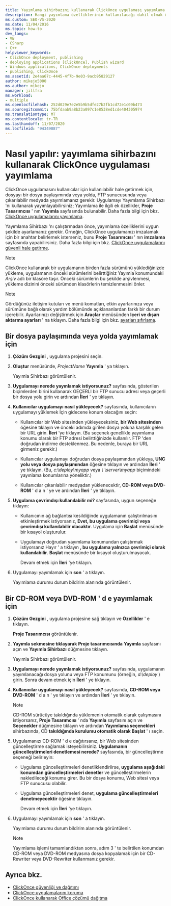 ```yaml
---
title: Yayımlama sihirbazını kullanarak ClickOnce uygulaması yayımlama
description: Hangi yayımlama özelliklerinin kullanılacağı dahil olmak üzere ClickOnce uygulamanızı kullanıcılar için kullanılabilir hale getirmek için Yayımlama Sihirbazı 'Nı kullanma hakkında bilgi edinin.
ms.custom: SEO-VS-2020
ms.date: 11/04/2016
ms.topic: how-to
dev_langs:
- VB
- CSharp
- C++
helpviewer_keywords:
- ClickOnce deployment, publishing
- deploying applications [ClickOnce], Publish wizard
- Windows applications, ClickOnce deployments
- publishing, ClickOnce
ms.assetid: 2e4aa67c-4445-4f7b-9e03-9acb95829127
author: mikejo5000
ms.author: mikejo
manager: jillfra
ms.workload:
- multiple
ms.openlocfilehash: 252d029e7e2e5b9b5dfe27b2fb1cd72e1c09b473
ms.sourcegitcommit: 75bfdaab9a8b23a097c1e8538ed1cde404305974
ms.translationtype: MT
ms.contentlocale: tr-TR
ms.lasthandoff: 11/07/2020
ms.locfileid: "94349887"
---
```

# <a name="how-to-publish-a-clickonce-application-using-the-publish-wizard"></a>Nasıl yapılır: yayımlama sihirbazını kullanarak ClickOnce uygulaması yayımlama
ClickOnce uygulamasını kullanıcılar için kullanılabilir hale getirmek için, dosyayı bir dosya paylaşımında veya yolda, FTP sunucusunda veya çıkarılabilir medyada yayımlamanız gerekir. Uygulamayı Yayımlama Sihirbazı 'nı kullanarak yayımlayabilirsiniz; Yayımlama ile ilgili ek özellikler, **Proje Tasarımcısı** ' nın **Yayımla** sayfasında bulunabilir. Daha fazla bilgi için bkz. [ClickOnce uygulamalarını yayımlama](../deployment/publishing-clickonce-applications.md).

Yayımlama Sihirbazı 'nı çalıştırmadan önce, yayımlama özelliklerini uygun şekilde ayarlamanız gerekir. Örneğin, ClickOnce uygulamanızı imzalamak için bir anahtar belirlemek isterseniz, bunu **Proje Tasarımcısı** ' nın **imzalama** sayfasında yapabilirsiniz. Daha fazla bilgi için bkz. [ClickOnce uygulamalarını güvenli hale getirme](../deployment/securing-clickonce-applications.md).

> [!NOTE]
> ClickOnce kullanarak bir uygulamanın birden fazla sürümünü yüklediğinizde yükleme, uygulamanın önceki sürümlerini belirttiğiniz Yayımla konumundaki *Arşiv* adlı bir klasöre taşır. Önceki sürümlerin bu şekilde arşivlenmesi, yükleme dizinini önceki sürümden klasörlerin temizlenmesini önler.

> [!NOTE]
> Gördüğünüz iletişim kutuları ve menü komutları, etkin ayarlarınıza veya sürümüne bağlı olarak yardım bölümünde açıklananlardan farklı bir durum içerebilir. Ayarlarınızı değiştirmek için **Araçlar** menüsünden **Içeri ve dışarı aktarma ayarları** ' na tıklayın. Daha fazla bilgi için bkz. [ayarları sıfırlama](../ide/environment-settings.md#reset-settings).

## <a name="to-publish-to-a-file-share-or-path"></a>Bir dosya paylaşımında veya yolda yayımlamak için

1. **Çözüm Gezgini** , uygulama projesini seçin.

2. **Oluştur** menüsünde, *ProjectName* **Yayımla** ' ya tıklayın.

    Yayımla Sihirbazı görüntülenir.

3. **Uygulamayı nerede yayınlamak istiyorsunuz?** sayfasında, gösterilen biçimlerden birini kullanarak GEÇERLI bir FTP sunucu adresi veya geçerli bir dosya yolu girin ve ardından **İleri** ' ye tıklayın.

4. **Kullanıcılar uygulamayı nasıl yükleyecek?** sayfasında, kullanıcıların uygulamayı yüklemek Için gidecene konum olacağını seçin:

   - Kullanıcılar bir Web sitesinden yükleyeceksiniz, **bir Web sitesinden** öğesine tıklayın ve önceki adımda girilen dosya yoluna karşılık gelen bir URL girin. **İleri** ’ye tıklayın. (Bu seçenek genellikle yayımlama konumu olarak bir FTP adresi belirttiğinizde kullanılır. FTP 'den doğrudan indirme desteklenmez. Bu nedenle, buraya bir URL girmeniz gerekir.)

   - Kullanıcılar uygulamayı doğrudan dosya paylaşımından yükleya, **UNC yolu veya dosya paylaşımından** öğesine tıklayın ve ardından **İleri** ' ye tıklayın. (Bu, *c:\deploy\myapp* veya *\\ \server\myapp* biçimindeki yayınlama konumlarına yöneliktir.)

   - Kullanıcılar çıkarılabilir medyadan yüklenecektir, **CD-ROM veya DVD-ROM** ' d a n ' ye ve ardından **İleri** ' ye tıklayın.

5. **Uygulama çevrimdışı kullanılabilir mi?** sayfasında, uygun seçeneğe tıklayın:

   - Kullanıcının ağ bağlantısı kesildiğinde uygulamanın çalıştırılmasını etkinleştirmek istiyorsanız, **Evet, bu uygulama çevrimiçi veya çevrimdışı kullanılabilir olacaktır**. Uygulama için **Başlat** menüsünde bir kısayol oluşturulur.

   - Uygulamayı doğrudan yayımlama konumundan çalıştırmak istiyorsanız Hayır ' a tıklayın **, bu uygulama yalnızca çevrimiçi olarak kullanılabilir**. **Başlat** menüsünde bir kısayol oluşturulmayacak.

     Devam etmek için **İleri** 'ye tıklayın.

6. Uygulamayı yayımlamak için **son** ' a tıklayın.

    Yayımlama durumu durum bildirim alanında görüntülenir.

## <a name="to-publish-to-a-cd-rom-or-dvd-rom"></a>Bir CD-ROM veya DVD-ROM ' d e yayımlamak için

1. **Çözüm Gezgini** , uygulama projesine sağ tıklayın ve **Özellikler** ' e tıklayın.

    **Proje Tasarımcısı** görüntülenir.

2. **Yayımla sekmesine tıklayarak** **Proje tasarımcısında** **Yayımla** sayfasını açın ve **Yayımla Sihirbazı** düğmesine tıklayın.

    Yayımla Sihirbazı görüntülenir.

3. **Uygulamayı nerede yayınlamak istiyorsunuz?** sayfasında, uygulamanın yayımlanacağı dosya yolunu veya FTP konumunu (örneğin, *d:\deploy* ) girin. Sonra devam etmek için **İleri** ' ye tıklayın.

4. **Kullanıcılar uygulamayı nasıl yükleyecek?** sayfasında, **CD-ROM veya DVD-ROM** ' d a n ' ye tıklayın ve ardından **İleri** ' ye tıklayın.

   > [!NOTE]
   > CD-ROM sürücüye takıldığında yüklemenin otomatik olarak çalışmasını istiyorsanız, **Proje Tasarımcısı** ' nda **Yayımla** sayfasını açın ve **Seçenekler** düğmesine tıklayın ve ardından **Yayımlama seçenekleri** sihirbazında, CD **takıldığında kurulumu otomatik olarak Başlat** ' ı seçin.

5. Uygulamanızı CD-ROM ' d e dağıtırsanız, bir Web sitesinden güncelleştirme sağlamak isteyebilirsiniz. **Uygulamanın güncelleştirmeleri denetlemesi nerede?** sayfasında, bir güncelleştirme seçeneği belirleyin:

   - Uygulama güncelleştirmeleri denetliklendiriirse, **uygulama aşağıdaki konumdan güncelleştirmeleri denetler** ve güncelleştirmelerin nakledileceği konumu girer. Bu bir dosya konumu, Web sitesi veya FTP sunucusu olabilir.

   - Uygulama güncelleştirmeleri denet, **uygulama güncelleştirmeleri denetmeyecektir** öğesine tıklayın.

     Devam etmek için **İleri** 'ye tıklayın.

6. Uygulamayı yayımlamak için **son** ' a tıklayın.

    Yayımlama durumu durum bildirim alanında görüntülenir.

   > [!NOTE]
   > Yayımlama işlemi tamamlandıktan sonra, adım 3 ' te belirtilen konumdan CD-ROM veya DVD-ROM medyasına dosya kopyalamak için bir CD-Rewriter veya DVD-Rewriter kullanmanız gerekir.

## <a name="see-also"></a>Ayrıca bkz.

- [ClickOnce güvenliği ve dağıtımı](../deployment/clickonce-security-and-deployment.md)
- [ClickOnce uygulamalarını koruma](../deployment/securing-clickonce-applications.md)
- [ClickOnce kullanarak Office çözümü dağıtma](../vsto/deploying-an-office-solution-by-using-clickonce.md)
